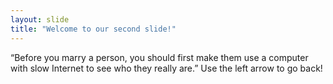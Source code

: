 ```yaml
---
layout: slide
title: "Welcome to our second slide!"
---
```

“Before you marry a person, you should first make them use a computer with slow Internet to see who they really are.”
Use the left arrow to go back!
